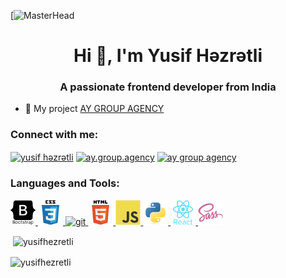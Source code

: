 [![MasterHead](https://thumbs.dreamstime.com/b/python-programming-language-programing-workflow-abstract-algorithm-concept-virtual-screen-200850656.jpg)
<h1 align="center">Hi 👋, I'm Yusif Həzrətli</h1>
<h3 align="center">A passionate frontend developer from India</h3>

- 🔭 My project [AY GROUP AGENCY](https://www.instagram.com/ay.group.agency/)

<h3 align="left">Connect with me:</h3>
<p align="left">
<a href="[https://fb.com/Yusif Həzrətli](https://www.facebook.com/profile.php?id=100061603173410)" target="blank"><img align="center" src="https://raw.githubusercontent.com/rahuldkjain/github-profile-readme-generator/master/src/images/icons/Social/facebook.svg" alt="yusif həzrətli" height="30" width="40" /></a>
<a href="https://instagram.com/ay.group.agency" target="blank"><img align="center" src="https://raw.githubusercontent.com/rahuldkjain/github-profile-readme-generator/master/src/images/icons/Social/instagram.svg" alt="ay.group.agency" height="30" width="40" /></a>
<a href="https://www.youtube.com/c/ay group agency" target="blank"><img align="center" src="https://raw.githubusercontent.com/rahuldkjain/github-profile-readme-generator/master/src/images/icons/Social/youtube.svg" alt="ay group agency" height="30" width="40" /></a>
</p>

<h3 align="left">Languages and Tools:</h3>
<p align="left"> <a href="https://getbootstrap.com" target="_blank" rel="noreferrer"> <img src="https://raw.githubusercontent.com/devicons/devicon/master/icons/bootstrap/bootstrap-plain-wordmark.svg" alt="bootstrap" width="40" height="40"/> </a> <a href="https://www.w3schools.com/css/" target="_blank" rel="noreferrer"> <img src="https://raw.githubusercontent.com/devicons/devicon/master/icons/css3/css3-original-wordmark.svg" alt="css3" width="40" height="40"/> </a> <a href="https://git-scm.com/" target="_blank" rel="noreferrer"> <img src="https://www.vectorlogo.zone/logos/git-scm/git-scm-icon.svg" alt="git" width="40" height="40"/> </a> <a href="https://www.w3.org/html/" target="_blank" rel="noreferrer"> <img src="https://raw.githubusercontent.com/devicons/devicon/master/icons/html5/html5-original-wordmark.svg" alt="html5" width="40" height="40"/> </a> <a href="https://developer.mozilla.org/en-US/docs/Web/JavaScript" target="_blank" rel="noreferrer"> <img src="https://raw.githubusercontent.com/devicons/devicon/master/icons/javascript/javascript-original.svg" alt="javascript" width="40" height="40"/> </a> <a href="https://www.python.org" target="_blank" rel="noreferrer"> <img src="https://raw.githubusercontent.com/devicons/devicon/master/icons/python/python-original.svg" alt="python" width="40" height="40"/> </a> <a href="https://reactjs.org/" target="_blank" rel="noreferrer"> <img src="https://raw.githubusercontent.com/devicons/devicon/master/icons/react/react-original-wordmark.svg" alt="react" width="40" height="40"/> </a> <a href="https://sass-lang.com" target="_blank" rel="noreferrer"> <img src="https://raw.githubusercontent.com/devicons/devicon/master/icons/sass/sass-original.svg" alt="sass" width="40" height="40"/> </a> </p>

<p>&nbsp;<img align="center" src="https://github-readme-stats.vercel.app/api?username=yusifhezretli&show_icons=true&locale=en" alt="yusifhezretli" /></p>

<p><img align="center" src="https://github-readme-streak-stats.herokuapp.com/?user=yusifhezretli&" alt="yusifhezretli" /></p>

